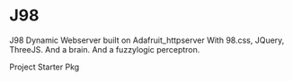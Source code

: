 # J98
J98 Dynamic Webserver
built on Adafruit_httpserver
With 98.css, JQuery, ThreeJS.
And a brain.
And a fuzzylogic perceptron.

Project Starter Pkg
